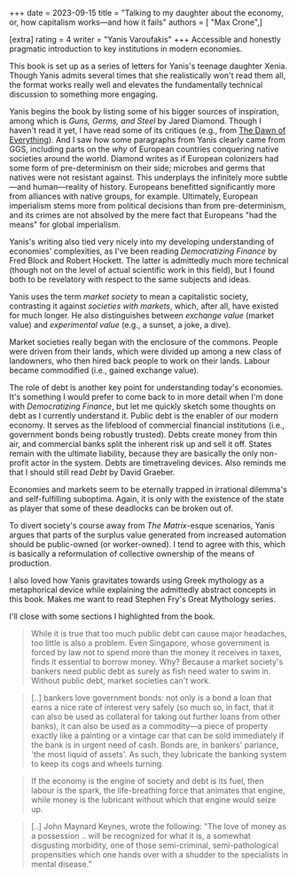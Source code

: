 +++
date = 2023-09-15
title = "Talking to my daughter about the economy, or, how capitalism works—and how it fails"
authors = [ "Max Crone",]

[extra]
rating = 4
writer = "Yanis Varoufakis"
+++
Accessible and honestly pragmatic introduction to key institutions in modern economies.
<!-- more -->
This book is set up as a series of letters for Yanis's teenage daughter Xenia.
Though Yanis admits several times that she realistically won't read them all, the format works really well and elevates the fundamentally technical discussion to something more engaging.

Yanis begins the book by listing some of his bigger sources of inspiration, among which is *Guns, Germs, and Steel* by Jared Diamond.
Though I haven't read it yet, I have read some of its critiques (e.g., from [The Dawn of Everything](/books/dawn-of-everything)).
And I saw how some paragraphs from Yanis clearly came from GGS, including parts on the *why* of European countries conquering native societies around the world.
Diamond writes as if European colonizers had some form of pre-determinism on their side; microbes and germs that natives were not resistant against.
This underplays the infinitely more subtle—and human—reality of history.
Europeans benefitted significantly more from alliances with native groups, for example.
Ultimately, European imperialism stems more from political decisions than from pre-determinism, and its crimes are not absolved by the mere fact that Europeans "had the means" for global imperialism.

Yanis's writing also tied very nicely into my developing understanding of economies' complexities, as I've been reading *Democratizing Finance* by Fred Block and Robert Hockett. The latter is admittedly much more technical (though not on the level of actual scientific work in this field), but I found both to be revelatory with respect to the same subjects and ideas.

Yanis uses the term *market society* to mean a capitalistic society, contrasting it against *societies with markets*, which, after all, have existed for much longer.
He also distinguishes between *exchange value* (market value) and *experimental value* (e.g., a sunset, a joke, a dive).

Market societies really began with the enclosure of the commons.
People were driven from their lands, which were divided up among a new class of landowners, who then hired back people to work on their lands.
Labour became commodified (i.e., gained exchange value).

The role of debt is another key point for understanding today's economies.
It's something I would prefer to come back to in more detail when I'm done with *Democratizing Finance*, but let me quickly sketch some thoughts on debt as I currently understand it.
Public debt is the enabler of our modern economy.
It serves as the lifeblood of commercial financial institutions (i.e., government bonds being robustly trusted).
Debts create money from thin air, and commercial banks split the inherent risk up and sell it off.
States remain with the ultimate liability, because they are basically the only non-profit actor in the system.
Debts are timetraveling devices.
Also reminds me that I should still read *Debt* by David Graeber.

Economies and markets seem to be eternally trapped in irrational dilemma's and self-fulfilling suboptima.
Again, it is only with the existence of the state as player that some of these deadlocks can be broken out of.

To divert society's course away from *The Matrix*-esque scenarios, Yanis argues that parts of the surplus value generated from increased automation should be public-owned (or worker-owned).
I tend to agree with this, which is basically a reformulation of collective ownership of the means of production.

I also loved how Yanis gravitates towards using Greek mythology as a metaphorical device while explaining the admittedly abstract concepts in this book.
Makes me want to read Stephen Fry's Great Mythology series.

I'll close with some sections I highlighted from the book.

> While it is true that too much public debt can cause major headaches, too little is also a problem.
> Even Singapore, whose government is forced by law not to spend more than the money it receives in taxes, finds it essential to borrow money.
> Why?
> Because a market society's bankers need public debt as surely as fish need water to swim in.
> Without public debt, market societies can't work.

> [..] bankers love government bonds: not only is a bond a loan that earns a nice rate of interest very safely (so much so, in fact, that it can also be used as collateral for taking out further loans from other banks), it can also be used as a commodity—a piece of property exactly like a painting or a vintage car that can be sold immediately if the bank is in urgent need of cash.
> Bonds are, in bankers' parlance, 'the most liquid of assets'.
> As such, they lubricate the banking system to keep its cogs and wheels turning.

> If the economy is the engine of society and debt is its fuel, then labour is the spark, the life-breathing force that animates that engine, while money is the lubricant without which that engine would seize up.

> [..] John Maynard Keynes, wrote the following: "The love of money as a possession .. will be recognized for what it is, a somewhat disgusting morbidity, one of those semi-criminal, semi-pathological propensities which one hands over with a shudder to the specialists in mental disease."

